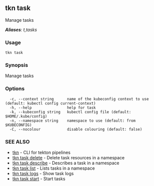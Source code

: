 ## tkn task

Manage tasks

***Aliases**: t,tasks*

### Usage

```
tkn task
```

### Synopsis

Manage tasks

### Options

```
  -c, --context string      name of the kubeconfig context to use (default: kubectl config current-context)
  -h, --help                help for task
  -k, --kubeconfig string   kubectl config file (default: $HOME/.kube/config)
  -n, --namespace string    namespace to use (default: from $KUBECONFIG)
  -C, --nocolour            disable colouring (default: false)
```

### SEE ALSO

* [tkn](tkn.md)	 - CLI for tekton pipelines
* [tkn task delete](tkn_task_delete.md)	 - Delete task resources in a namespace
* [tkn task describe](tkn_task_describe.md)	 - Describes a task in a namespace
* [tkn task list](tkn_task_list.md)	 - Lists tasks in a namespace
* [tkn task logs](tkn_task_logs.md)	 - Show task logs
* [tkn task start](tkn_task_start.md)	 - Start tasks

